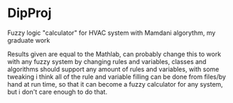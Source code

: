 # DipProj
Fuzzy logic "calculator" for HVAC system with Mamdani algorythm, my graduate work

Results given are equal to the Mathlab, can probably change this to work with any fuzzy system by changing rules and variables, classes and algorithms should support any amount
of rules and variables, with some tweaking i think all of the rule and variable filling can be done from files/by hand at run time, so that it can become a fuzzy calculator for any
system, but i don't care enough to do that.
